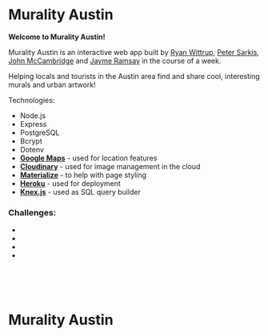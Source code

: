 # Murality Austin

**Welcome to Murality Austin!**

Murality Austin is an interactive web app built by [Ryan Wittrup](https://github.com/wittrura), [Peter Sarkis](https://github.com/Turbulence9), [John McCambridge](https://github.com/nol166) and [Jayme Ramsay](https://github.com/jaymeramsay) in the course of a week.

Helping locals and tourists in the Austin area find and share cool, interesting murals and urban artwork!

Technologies:
* Node.js
* Express
* PostgreSQL
* Bcrypt
* Dotenv
* **[Google Maps](https://developers.google.com/maps/)** - used for location features
* **[Cloudinary](https://cloudinary.com/)** - used for image management in the cloud
* **[Materialize](http://materializecss.com/)** - to help with page styling
* **[Heroku](http://www.heroku.com)** - used for deployment
* **[Knex.js](http://knexjs.org/)** - used as SQL query builder
</hr>

### Challenges:

*
*
*
* 

<br><br>
<br>


# Murality Austin
